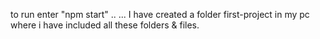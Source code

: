 to run enter "npm start"
..
...
I have created a folder first-project in my pc where i have included all these folders & files.
